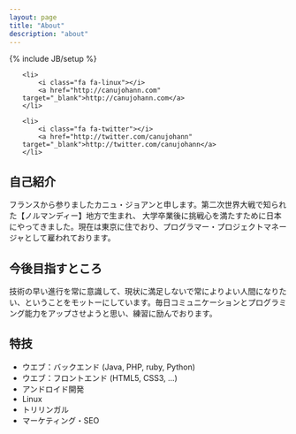 ```yaml
---
layout: page
title: "About"
description: "about"
---
```

{% include JB/setup %}

<ul class="list-unstyled">

	<li>
		<i class="fa fa-linux"></i> 
		<a href="http://canujohann.com" target="_blank">http://canujohann.com</a>
	</li>

	<li>
		<i class="fa fa-twitter"></i> 
		<a href="http://twitter.com/canujohann" target="_blank">http://twitter.com/canujohann</a>
	</li>


</ul>


## 自己紹介

フランスから参りましたカニュ・ジョアンと申します。第二次世界大戦で知られた【ノルマンディー】地方で生まれ、
大学卒業後に挑戦心を満たすために日本にやってきました。現在は東京に住でおり、プログラマー・プロジェクトマネージャとして雇われております。


## 今後目指すところ

技術の早い進行を常に意識して、現状に満足しないで常によりよい人間になりたい、ということをモットーにしています。毎日コミュニケーションとプログラミング能力をアップさせようと思い、練習に励んでおります。


## 特技
* ウエブ：バックエンド (Java, PHP, ruby, Python)
* ウエブ：フロントエンド (HTML5, CSS3, ...)
* アンドロイド開発
* Linux
* トリリンガル
* マーケティング・SEO
